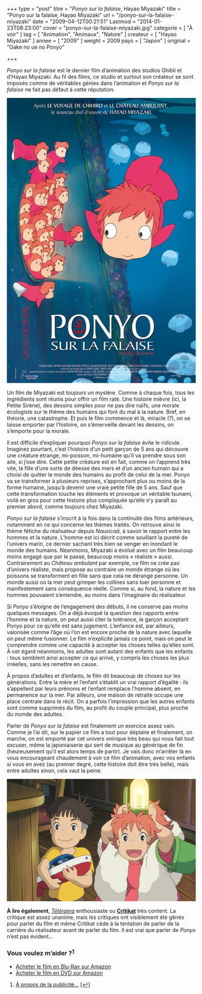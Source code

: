 +++
type = "post"
titre = "<em>Ponyo sur la falaise</em>, Hayao Miyazaki"
title = "Ponyo sur la falaise, Hayao Miyazaki"
url = "/ponyo-sur-la-falaise-miyazaki"
date = "2009-04-12T00:21:51"
Lastmod = "2014-01-23T08:23:00"
cover = "ponyo-sur-la-falaise-miyazaki.jpg"
categorie = [ "À voir" ]
tag = [ "Animation", "Animaux", "Nature" ]
createur = [ "Hayao Miyazaki" ]
annee = [ "2009" ]
weight = 2009
pays = [ "Japon" ]
original = "Gake no ue no Ponyo"

+++

<p><em>Ponyo sur la falaise</em> est le dernier film d&rsquo;animation des studios Ghibli et d&rsquo;Hayao Miyazaki. Au fil des films, ce studio et surtout son créateur se sont imposés comme de véritables génies dans l&rsquo;animation et <em>Ponyo sur la falaise</em> ne fait pas défaut à cette réputation.</p>
<div style="text-align: center;"><a href="http://www.allocine.fr/film/fichefilm_gen_cfilm=127194.html"><img src="ponyo-sur-la-falaise.jpg" border="0" alt="ponyo-sur-la-falaise.jpg" width="600" height="758" /></a></div>
<p>Un film de Miyazaki est toujours un mystère. Comme à chaque fois, tous les ingrédients sont réunis pour offrir un film raté. Une histoire mièvre (ici, la Petite Sirène), des dessins simples pour ne pas dire naïfs, une morale écologiste sur le thème des humains qui font du mal à la nature. Bref, en théorie, une catastrophe. Et puis le film commence et là, miracle (?), on se laisse emporter par l&rsquo;histoire, on s&rsquo;émerveille devant les dessins, on s&rsquo;emporte pour la morale.</p>
<p>Il est difficile d&rsquo;expliquer pourquoi <em>Ponyo sur la falaise</em> évite le ridicule. Imaginez pourtant, c&rsquo;est l&rsquo;histoire d&rsquo;un petit garçon de 5 ans qui découvre une créature étrange, mi-poisson, mi-humaine qu&rsquo;il va prendre sous son aile, si j&rsquo;ose dire. Cette petite créature est en fait, comme on l&rsquo;apprend très vite, la fille d&rsquo;une sorte de déesse des mers et d&rsquo;un ancien humain qui a choisi de quitter le monde des humains au profit de celui de la mer. Ponyo va se transformer à plusieurs reprises, s&rsquo;approchant plus ou moins de la forme humaine, jusqu&rsquo;à devenir une vraie petite fille de 5 ans. Sauf que cette transformation touche les éléments et provoque un véritable tsunami, voilà en gros pour cette histoire plus compliquée qu&rsquo;elle n&rsquo;y paraît au premier abord, comme toujours chez Miyazaki.</p>
<p><em>Ponyo sur la falaise</em> s&rsquo;inscrit à la fois dans la continuité des films antérieurs, notamment en ce qui concerne les thèmes traités. On retrouve ainsi le thème fétiche du réalisateur depuis <em>Nausicaä</em>, à savoir le rapport entre les hommes et la nature. L&rsquo;homme est ici décrit comme souillant la pureté de l&rsquo;univers marin, ce dernier sachant très bien se venger en inondant le monde des humains. Néanmoins, Miyazaki a évolué avec un film beaucoup moins engagé que par le passé, beaucoup moins &laquo;&nbsp;réaliste&nbsp;&raquo; aussi. Contrairement au <em>Château ambulant</em> par exemple, ce film ne crée pas d&rsquo;univers réaliste, mais propose au contraire un monde étrange où les poissons se transforment en fille sans que cela ne dérange personne. Un monde aussi où la mer peut grimper les collines sans tuer personne et manifestement sans conséquence réelle. Comme si, au fond, la nature et les hommes pouvaient s&rsquo;entendre, au moins dans l&rsquo;imaginaire du réalisateur.</p>
<p>Si <em>Ponyo</em> s&rsquo;éloigne de l&rsquo;engagement des débuts, il ne conserve pas moins quelques messages. On a déjà évoqué la question des rapports entre l&rsquo;homme et la nature, on peut aussi citer la tolérance, le garçon acceptant Ponyo pour ce qu&rsquo;elle est sans jugement. L&rsquo;enfance est, par ailleurs, valorisée comme l&rsquo;âge où l&rsquo;on est encore proche de la nature avec laquelle on peut même fusionner. Le film n&rsquo;explicite jamais ce point, mais on peut le comprendre comme une capacité à accepter les choses telles qu&rsquo;elles sont. À cet égard néanmoins, les adultes sont autant des enfants que les enfants : tous semblent ainsi accepter ce qui arrive, y compris les choses les plus irréelles, sans les remettre en cause.</p>
<p>À propos d&rsquo;adultes et d&rsquo;enfants, le film dit beaucoup de choses sur les générations. Entre la mère et l&rsquo;enfant s&rsquo;établit un vrai rapport d&rsquo;égalité : ils s&rsquo;appellent par leurs prénoms et l&rsquo;enfant remplace l&rsquo;homme absent, en permanence sur la mer. Par ailleurs, une maison de retraite occupe une place centrale dans le récit. On a parfois l&rsquo;impression que les autres enfants sont comme supprimés du film, au profit du couple principal, plus proche du monde des adultes.</p>
<p>Parler de <em>Ponyo sur la falaise</em> est finalement un exercice assez vain. Comme je l&rsquo;ai dit, sur le papier ce film a tout pour déplaire et finalement, on marche, on est emporté par cet univers onirique très beau qui nous fait tout excuser, même la japoniaiserie qui sert de musique au générique de fin (heureusement qu&rsquo;il est alors temps de partir). Je vais donc m&rsquo;arrêter là en vous encourageant chaudement à voir ce film d&rsquo;animation, avec vos enfants si vous en avez (au premier degré, cette histoire doit être très belle), mais entre adultes sinon, cela vaut la peine.</p>
<div style="text-align: center;"><img src="ponyo-sur-la-falaise-1.jpg" border="0" alt="ponyo-sur-la-falaise-1.jpg" width="600" height="325" /></div>
<p><strong>À lire également</strong>, <em><a href="http://www.telerama.fr/cinema/films/ponyo-sur-la-falaise,375355,critique.php">Télérama</a></em> enthousiaste ou <strong><a href="http://www.critikat.com/Ponyo-sur-la-falaise.html">Critikat</a></strong> très content. La critique est assez unanime, mais les critiques ont visiblement été gênés pour parler du film et même Critikat cède à la tentation de parler de la carrière du réalisateur avant de parler du film. Il est vrai que parler de <em>Ponyo</em> n&rsquo;est pas évident&#8230;</p>
<div class="amazon">
<h3>Vous voulez m&rsquo;aider ?<sup><a href="#footnote_0_1450" id="identifier_0_1450" class="footnote-link footnote-identifier-link" title="&Agrave; propos de la publicit&eacute;&hellip;">1</a></sup></h3>
<ul>
<li><a href="http://www.amazon.fr/gp/product/B002SKMGFC/ref=as_li_ss_tl?ie=UTF8&tag=leblogdenic07-21&linkCode=as2&camp=1642&creative=19458&creativeASIN=B002SKMGFC">Acheter le film en Blu-Ray sur Amazon</a></li>
<li><a href="http://www.amazon.fr/gp/product/B002SKMGF2/ref=as_li_ss_tl?ie=UTF8&tag=leblogdenic07-21&linkCode=as2&camp=1642&creative=19458&creativeASIN=B002SKMGF2">Acheter le film en DVD sur Amazon</a></li>
</ul>
</div>
<ol class="footnotes"><li id="footnote_0_1450" class="footnote"><a href="http://voiretmanger.fr/soutien/">À propos de la publicité…</a> [<a href="#identifier_0_1450" class="footnote-link footnote-back-link">&#8617;</a>]</li></ol>
